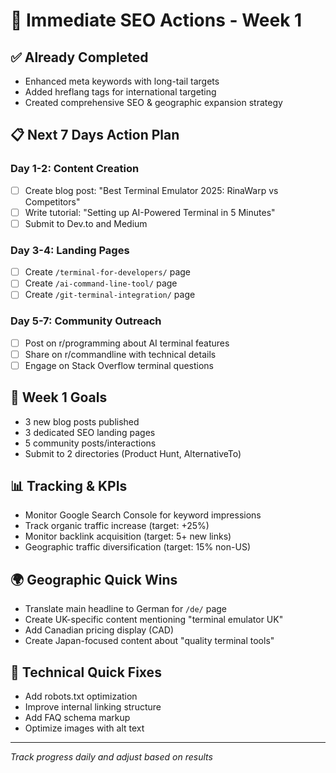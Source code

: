 # 🚀 Immediate SEO Actions - Week 1

## ✅ Already Completed
- Enhanced meta keywords with long-tail targets
- Added hreflang tags for international targeting
- Created comprehensive SEO & geographic expansion strategy

## 📋 Next 7 Days Action Plan

### Day 1-2: Content Creation
- [ ] Create blog post: "Best Terminal Emulator 2025: RinaWarp vs Competitors"
- [ ] Write tutorial: "Setting up AI-Powered Terminal in 5 Minutes"
- [ ] Submit to Dev.to and Medium

### Day 3-4: Landing Pages
- [ ] Create `/terminal-for-developers/` page
- [ ] Create `/ai-command-line-tool/` page
- [ ] Create `/git-terminal-integration/` page

### Day 5-7: Community Outreach
- [ ] Post on r/programming about AI terminal features
- [ ] Share on r/commandline with technical details
- [ ] Engage on Stack Overflow terminal questions

## 🎯 Week 1 Goals
- 3 new blog posts published
- 3 dedicated SEO landing pages
- 5 community posts/interactions
- Submit to 2 directories (Product Hunt, AlternativeTo)

## 📊 Tracking & KPIs
- Monitor Google Search Console for keyword impressions
- Track organic traffic increase (target: +25%)
- Monitor backlink acquisition (target: 5+ new links)
- Geographic traffic diversification (target: 15% non-US)

## 🌍 Geographic Quick Wins
- Translate main headline to German for `/de/` page
- Create UK-specific content mentioning "terminal emulator UK"
- Add Canadian pricing display (CAD)
- Create Japan-focused content about "quality terminal tools"

## 📱 Technical Quick Fixes
- Add robots.txt optimization
- Improve internal linking structure
- Add FAQ schema markup
- Optimize images with alt text

---
*Track progress daily and adjust based on results*

